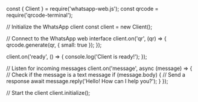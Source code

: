 const { Client } = require('whatsapp-web.js');
const qrcode = require('qrcode-terminal');

// Initialize the WhatsApp client
const client = new Client();

// Connect to the WhatsApp web interface
client.on('qr', (qr) => {
  qrcode.generate(qr, { small: true });
});

client.on('ready', () => {
  console.log('Client is ready!');
});

// Listen for incoming messages
client.on('message', async (message) => {
  // Check if the message is a text message
  if (message.body) {
    // Send a response
    await message.reply('Hello! How can I help you?');
  }
});

// Start the client
client.initialize();
